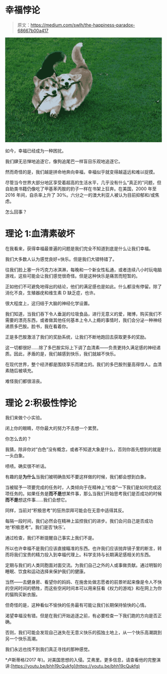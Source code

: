 # 幸福悖论

> 原文：<https://medium.com/swlh/the-happiness-paradox-68667b00a417>

![](img/4fde123f16e484706d9f6944e14920d6.png)

如今，幸福已经成为一种困扰。

我们肆无忌惮地追逐它，像狗追尾巴一样盲目乐观地追逐它。

然而奇怪的是，我们越是拼命地奔向幸福，幸福似乎就变得越遥远和难以捉摸。

尽管当今世界大部分地区享受着超高的生活水平，几乎没有什么“真正的”问题，但自助类书籍仍像吃了甲基苯丙胺的豹子一样在书架上狂奔。在美国，2000 年至 2016 年间，自杀率上升了 30%。六分之一的澳大利亚人被认为目前抑郁和/或焦虑。

怎么回事？

# 理论 1:血清素破坏

在我看来，获得幸福最普遍的问题是我们完全不知道到底是什么让我们幸福。

我们大多数人认为感觉良好=快乐。但是我们大错特错了。

往我们脸上塞一升巧克力冰淇淋，每晚和一个新女性私通，或者连续八小时玩电脑游戏，这些可能会让我们感觉很奇怪。但是这种快乐是痛苦而短暂的。

正如他们不可避免地得出的结论，他们的满足感也是如此。什么都没有停留。除了消化不良，生殖器疣和维生素 D 缺乏症，也许。

很大程度上，这归结于大脑的神经化学设置。

我们知道，当我们吞下令人垂涎的垃圾食品，进行无意义的爱，赌博，购买我们不需要的漂亮东西，或者做其他任何基本上令人上瘾的事情时，我们会分泌一种神经递质多巴胺。脸书，我在看着你。

正是多巴胺激活了我们的奖励系统，让我们不断地跑回去获取更多的奖励。

这一切都很好……除了多巴胺实际上下调了血清素——负责更持久满足感的神经递质。因此，矛盾的是，我们越感到快乐，我们就越不快乐。

在现代世界，整个经济都是围绕享乐而建立的。我们的多巴胺剂量高得惊人。血清素随后被填充。

难怪我们都很沮丧。

# 理论 2:积极性悖论

我们来做个小实验。

闭上你的眼睛，尽你最大的努力不去想一个累赘。

你怎么去的？

我猜，除非你对“白色”没有概念，或者不知道大象是什么，否则你首先想到的就是一头白象。

啧啧。确实很不听话。

有趣的是**为什么**当我们被明确告知不要这样做的时候，我们都会想到白象。

当被赋予一项要完成的任务时，人类倾向于在精神上“检查”一下我们是如何完成这项任务的。如果任务是**而不是**想某件事，那么当我们开始思考我们是否成功的时候**而不是**想这件事……我们会想它。

同样，当前对“积极思考”的狂热崇拜可能会在无意中适得其反。

每隔一段时间，我们必然会在精神上监控我们的进步。我们会问自己是否成功地“积极思考”。我们是否‘快乐’。

通过检查，我们不断提醒自己事实上我们不是。

所以也许幸福不是我们应该直接瞄准的东西。也许我们应该抛弃镜子里的断言，转而将我们宝贵的精力投入到幸福代理上。科学支持与长期满足感相关的东西。

定期与我们的人类同胞面对面交流。为我们自己之外的人或事做贡献。通过明智的睡眠、饮食和运动选择来保护我们的健康。

当然——去健身房、看望你的妈妈、在施舍处做志愿者的前景听起来像是令人不快的空闲时间的牺牲，而这些空闲时间本可以用来狂看《权力的游戏》和在网上为你的猫购买新衣服。

但奇怪的是，这种看似不愉快的任务最有可能让我们长期保持愉快的心情。

渴望幸福没有错。但是在我们开始追逐之前，有必要检查一下我们跑的方向是否正确。

否则，我们可能会发现自己迷失在无意义快乐的孤独土地上，从一个快乐高潮跳到另一个快乐高潮。

我们永远也找不到我们真正寻找的那种感觉。

*卢斯蒂格(2017 年)。对美国思想的入侵。艾弗里。更多信息，请查看他的完整演讲:[https://youtu.be/bhh19cQukfg](https://youtu.be/bhh19cQukfg)